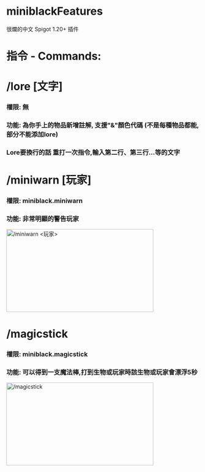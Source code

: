 <h1>miniblackFeatures</h1>
很爛的中文 Spigot 1.20+ 插件</h3>
<h1>指令 - Commands:</h1>
<h1>/lore [文字] </h1>
<h3>權限: 無</h3>
<h3>功能: 為你手上的物品新增註解, 支援"&"顏色代碼 (不是每種物品都能, 部分不能添加lore)</h3>
<h3>Lore要換行的話 重打一次指令,輸入第二行、第三行...等的文字 </h3>
<h1>/miniwarn [玩家] </h1>
<h3>權限: miniblack.miniwarn</h3>
<h3>功能: 非常明顯的警告玩家</h3>
<img src="https://sss.feathermc.com/N4UqoTZB.png" alt="/miniwarn <玩家>" width="384" height="216">
<h1>/magicstick</h1>
<h3>權限: miniblack.magicstick</h3>
<h3>功能: 可以得到一支魔法棒,打到生物或玩家時該生物或玩家會漂浮5秒</h3>
<img src="https://sss.feathermc.com/RPBBwa2k.png" alt="/magicstick" width="384" height="216">
